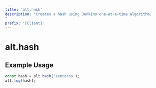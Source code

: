 ```yaml
---
title: 'alt.hash'
description: "Creates a hash using Jenkins one-at-a-time algorithm.
"
prefix: '[Client]'
---
```


# alt.hash

## Example Usage

```js
const hash = alt.hash('zentorno');
alt.log(hash);
```
